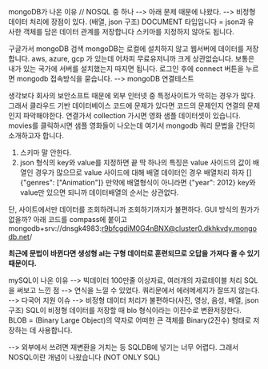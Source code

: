 <!-- 20240503 -->
mongoDB가 나온 이유 // NOSQL 중 하나
--> 아래 문제 때문에 나왔다.
--> 비정형 데이터 처리에 장점이 있다. (배열, json 구조)
DOCUMENT 타입입니다 = json과 유사한 객체를 담은 데이터 관계를 저장합니다
스키마를 지정하지 않아도 됩니다.

구글가서 mongoDB 검색
mongoDB는 로컬에 설치하지 않고 웹서버에 데이터를 저장합니다.
aws, azure, gcp 가 있는데 어차피 무료유저니까 크게 상관없습니다.
보통은 내가 있는 국가에 서버를 설치했는지 따지면 됩니다.
로그인 후에 connect 버튼을 누르면 mongodb 접속방식을 묻습니다.
--> mongoDB 연결테스트

생각보다 회사의 보안소프트 때문에 외부 인터넷 중 특정사이트가 막히는 경우가 많다.
그래서 클라우드 기반 데이터베이스 코드에 문제가 있다면
코드의 문제인지 연결의 문제인지 파악해야한다.
연결가서 collection 가시면 영화 샘플 데이터셋이 있습니다.
movies를 클릭하시면 샘플 영화들이 나오는데
여기서 mongodb 쿼리 문법을 간단히 소개하고자 합니다.
1. 스키마 말 안한다.
2. json 형식의 key와 value를 지정하면 끝
딱 하나의 특징은 value 사이드의 값이 배열인 경우가 많으므로 value 사이드에 대해
배열 데이터인 경우 배열처리 하자 []
{"genres": ["Animation"]}
만약에 배열형식이 아니라면
{"year": 2012}
key와 value만 있으면 되니까 데이터배열의 순서는 상관없다.

단, 사이트에서만 데이터를 조회하려니까 조회하기까지가 불편하다.
GUI 방식의 뭔가가 없을까?
아래 코드를 compass에 붙이고
mongodb+srv://dnsgk4983:r9bfcgdiM0G4nBNX@cluster0.dkhkvdy.mongodb.net/

**최근에 문법이 바뀐다면 생성형 aI는 구형 데이터로 훈련되므로 오답을 가져다 줄 수 있기 때문이다.**

mySQL이 나온 이유
--> 빅데이터 100만줄 이상자료, 여러개의 자료테이블 처리
SQL을 써보고 느낀 점
--> 연식을 느낄 수 있었다. 쿼리문에서 에러메세지가 잘뜨지 않는다.
--> 다국어 지원 이슈
--> 비정형 데이터 처리가 불편하다(사진, 영상, 음성, 배열, json 구조)
SQL이 비정형 데이터를 저장할 때 blo 형식이라는 이진수로 변환저장한다.
BLOB = (Binary Large Object)의 약자로 어떠한 큰 객체를 Binary(2진수) 형태로 저장하는 데 사용합니다.

--> 외부에서 쓰려면 재변환을 거치는 등 SQLDB에 넣기는 너무 어렵다.
그래서 NOSQL이란 개념이 나왔습니다 (NOT ONLY SQL)
